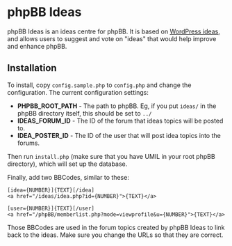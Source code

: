 # phpBB Ideas

phpBB Ideas is an ideas centre for phpBB. It is based on [WordPress ideas](http://wordpress.org/extend/ideas/), and allows users to suggest and vote on "ideas" that would help improve and enhance phpBB.

## Installation ##

To install, copy `config.sample.php` to `config.php` and change the configuration. The current configuration settings:

- **PHPBB_ROOT_PATH** - The path to phpBB. Eg, if you put `ideas/` in the phpBB directory itself, this should be set to `../`
- **IDEAS_FORUM_ID** - The ID of the forum that ideas topics will be posted to.
- **IDEA_POSTER_ID** - The ID of the user that will post idea topics into the forums.

Then run `install.php` (make sure that you have UMIL in your root phpBB directory), which will set up the database.

Finally, add two BBCodes, similar to these:

```
[idea={NUMBER}]{TEXT}[/idea]
<a href="/ideas/idea.php?id={NUMBER}">{TEXT}</a>

[user={NUMBER}]{TEXT}[/user]
<a href="/phpBB/memberlist.php?mode=viewprofile&u={NUMBER}">{TEXT}</a>
```

Those BBCodes are used in the forum topics created by phpBB Ideas to link back to the ideas. Make sure you change the URLs so that they are correct.
